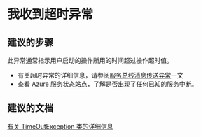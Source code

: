 <properties 
    pageTitle="I am receiving a timeout exception" 
    description="我收到超时异常" 
    service="microsoft.servicebus"
    resource="namespaces"
    authors="jtaubensee"
    displayOrder="1"
    selfHelpType="resource"
    supportTopicIds=""
    resourceTags="" 
    productPesIds="13186"
    cloudEnvironments="public,BlackForest,Fairfax" 
/>


# <a name="i-am-receiving-a-timeout-exception"></a>我收到超时异常

## <a name="recommended-steps"></a>**建议的步骤**
此异常通常指示用户启动的操作所用的时间超过操作超时值。 
* 有关超时异常的详细信息，请参阅[服务总线消息传送异常](https://azure.microsoft.com/documentation/articles/service-bus-messaging-exceptions/#timeoutexception)一文
* 查看 [Azure 服务状态站点](https://azure.microsoft.com/status/)，了解是否出现了任何已知的服务中断。

## <a name="recommended-documents"></a>**建议的文档**
[有关 TimeOutException 类的详细信息](https://msdn.microsoft.com/library/system.timeoutexception.aspx)<br>


<!--HONumber=Nov16_HO5-->


